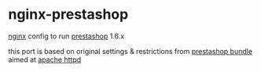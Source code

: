 # nginx-prestashop
[nginx](http://nginx.org/) config to run [prestashop](https://www.prestashop.com/) 1.6.x

this port is based on original settings & restrictions from [prestashop bundle](https://www.prestashop.com/en/download) aimed at [apache httpd](https://httpd.apache.org/)
